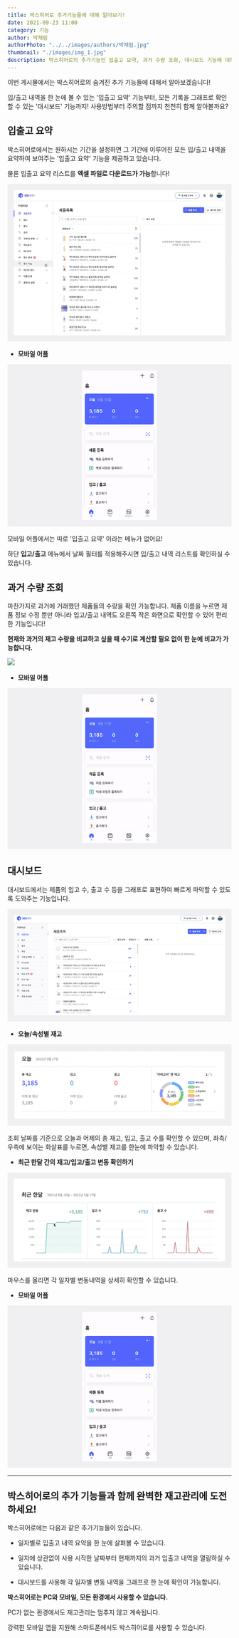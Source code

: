 ```yaml
---
title: 박스히어로 추가기능들에 대해 알아보기!
date: 2021-09-23 11:00
category: 기능
author: 박채림
authorPhoto: "../../images/authors/박채림.jpg"
thumbnail: "./images/img_1.jpg"
description: 박스히어로의 추가기능인 입출고 요약, 과거 수량 조회, 대시보드 기능에 대해 살펴봐요!
---
```


이번 게시물에서는 박스히어로의 숨겨진 추가 기능들에 대해서 알아보겠습니다!

입/출고 내역을 한 눈에 볼 수 있는 '입출고 요약' 기능부터, 모든 기록을 그래프로 확인할 수 있는 '대시보드' 기능까지! 사용방법부터 주의할 점까지 천천히 함께 알아볼까요?

## **입출고 요약**

박스히어로에서는 원하시는 기간을 설정하면 그 기간에 이루어진 모든 입/출고 내역을 요약하여 보여주는 '입출고 요약' 기능을 제공하고 있습니다.

물론 입출고 요약 리스트를 **엑셀 파일로 다운로드가 가능**합니다!

![](images/img_2.gif)



- **모바일 어플**

![](images/img_3.gif)

<tip-box>
모바일 어플에서는 따로 '입출고 요약' 이라는 메뉴가 없어요!
</tip-box>

하단 **입고/출고** 메뉴에서 날짜 필터를 적용해주시면 입/출고 내역 리스트를 확인하실 수 있습니다.

## **과거 수량 조회**

마찬가지로 과거에 거래했던 제품들의 수량을 확인 가능합니다. 제품 이름을 누르면 제품 정보 수정 뿐만 아니라 입고/출고 내역도 오른쪽 작은 화면으로 확인할 수 있어 편리한 기능입니다!

**현재와 과거의 재고 수량을 비교하고 싶을 때 수기로 계산할 필요 없이 한 눈에 비교가 가능합니다.**

![](images/img_4.gif)



- **모바일 어플**

![모바일 어플에서의 과거 수량 조회하기](images/img_5.gif)

## **대시보드**

대시보드에서는 제품의 입고 수, 출고 수 등을 그래프로 표현하여 빠르게 파악할 수 있도록 도와주는 기능입니다.

![](images/img_6.gif)



- **오늘/속성별 재고**

![](images/img_7.png)

조회 날짜를 기준으로 오늘과 어제의 총 재고, 입고, 출고 수를 확인할 수 있으며,  좌측/우측에 보이는 화살표를 누르면, 속성별 재고를 한눈에 파악할 수 있습니다.



- **최근 한달 간의 재고/입고/출고 변동 확인하기**

![](images/img_8.gif)

마우스를 올리면 각 일자별 변동내역을 상세히 확인할 수 있습니다.



- **모바일 어플**

![모바일 어플에서의 대시보드](images/img_9.gif)

<hr/>

## 박스히어로의 추가 기능들과 함께 완벽한 재고관리에 도전하세요!

박스히어로에는 다음과 같은 추가기능들이 있습니다.

- 일자별로 입출고 내역 요약을 한 눈에 살펴볼 수 있습니다.

- 일자에 상관없이 사용 시작한 날짜부터 현재까지의 과거 입출고 내역을 열람하실 수 있습니다.

- 대시보드를 사용해 각 일자별 변동 내역을 그래프로 한 눈에 확인이 가능합니다.

<tip-box>

**박스히어로는 PC와 모바일, 모든 환경에서 사용할 수 있습니다.**

PC가 없는 환경에서도 재고관리는 멈추지 않고 계속됩니다.

강력한 모바일 앱을 지원해 스마트폰에서도 박스히어로를 사용할 수 있습니다.

</tip-box>



